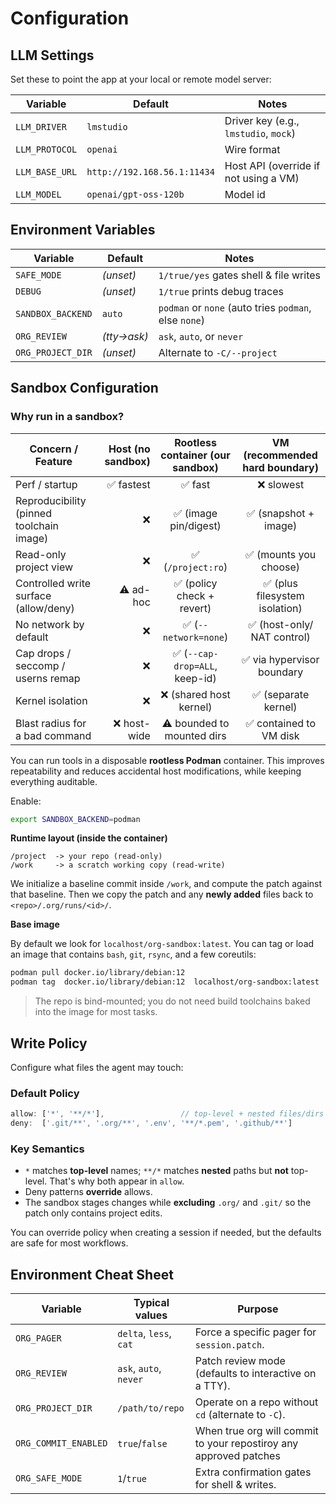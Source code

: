 # Configuration

## LLM Settings

Set these to point the app at your local or remote model server:

| Variable       | Default                     | Notes                                 |
| -------------- | --------------------------- | ------------------------------------- |
| `LLM_DRIVER`   | `lmstudio`                  | Driver key (e.g., `lmstudio`, `mock`) |
| `LLM_PROTOCOL` | `openai`                    | Wire format                           |
| `LLM_BASE_URL` | `http://192.168.56.1:11434` | Host API (override if not using a VM) |
| `LLM_MODEL`    | `openai/gpt-oss-120b`       | Model id                              |

## Environment Variables

| Variable          | Default     | Notes                                                 |
| ----------------- | ----------- | ----------------------------------------------------- |
| `SAFE_MODE`       | *(unset)*   | `1/true/yes` gates shell & file writes                |
| `DEBUG`           | *(unset)*   | `1/true` prints debug traces                          |
| `SANDBOX_BACKEND` | `auto`      | `podman` or `none` (auto tries `podman`, else `none`) |
| `ORG_REVIEW`      | *(tty→ask)* | `ask`, `auto`, or `never`                             |
| `ORG_PROJECT_DIR` | *(unset)*   | Alternate to `-C/--project`                           |

## Sandbox Configuration

### Why run in a sandbox?

| Concern / Feature                        | Host (no sandbox) | Rootless container (our sandbox) | VM (recommended hard boundary) |
| ---------------------------------------- | ----------------: | :------------------------------: | :----------------------------: |
| Perf / startup                           |         ✅ fastest |              ✅ fast              |            ❌ slowest           |
| Reproducibility (pinned toolchain image) |                 ❌ |       ✅ (image pin/digest)       |      ✅ (snapshot + image)      |
| Read-only project view                   |                 ❌ |         ✅ (`/project:ro`)        |      ✅ (mounts you choose)     |
| Controlled write surface (allow/deny)    |         ⚠️ ad-hoc |     ✅ (policy check + revert)    |  ✅ (plus filesystem isolation) |
| No network by default                    |                 ❌ |       ✅ (`--network=none`)       |   ✅ (host-only/ NAT control)   |
| Cap drops / seccomp / userns remap       |                 ❌ |   ✅ (`--cap-drop=ALL`, keep-id)  |    ✅ via hypervisor boundary   |
| Kernel isolation                         |                 ❌ |      ❌ (shared host kernel)      |       ✅ (separate kernel)      |
| Blast radius for a bad command           |       ❌ host-wide |    ⚠️ bounded to mounted dirs    |     ✅ contained to VM disk     |

You can run tools in a disposable **rootless Podman** container. This improves repeatability and reduces accidental host modifications, while keeping everything auditable.

Enable:

```bash
export SANDBOX_BACKEND=podman
```

**Runtime layout (inside the container)**

```
/project  -> your repo (read-only)
/work     -> a scratch working copy (read-write)
```

We initialize a baseline commit inside `/work`, and compute the patch against that baseline. Then we copy the patch and any **newly added** files back to `<repo>/.org/runs/<id>/`.

**Base image**

By default we look for `localhost/org-sandbox:latest`. You can tag or load an image that contains `bash`, `git`, `rsync`, and a few coreutils:

```bash
podman pull docker.io/library/debian:12
podman tag  docker.io/library/debian:12  localhost/org-sandbox:latest
```

> The repo is bind-mounted; you do not need build toolchains baked into the image for most tasks.

## Write Policy

Configure what files the agent may touch:

### Default Policy

```ts
allow: ['*', '**/*'],                 // top-level + nested files/dirs
deny:  ['.git/**', '.org/**', '.env', '**/*.pem', '.github/**']
```

### Key Semantics

* `*` matches **top-level** names; `**/*` matches **nested** paths but **not** top-level. That's why both appear in `allow`.
* Deny patterns **override** allows.
* The sandbox stages changes while **excluding** `.org/` and `.git/` so the patch only contains project edits.

You can override policy when creating a session if needed, but the defaults are safe for most workflows.

## Environment Cheat Sheet

| Variable             | Typical values           | Purpose                                               |
| -------------------- | ------------------------ | ----------------------------------------------------- |
| `ORG_PAGER`          | `delta`, `less`, `cat`   | Force a specific pager for `session.patch`.           |
| `ORG_REVIEW`         | `ask`, `auto`, `never`   | Patch review mode (defaults to interactive on a TTY). |
| `ORG_PROJECT_DIR`    | `/path/to/repo`          | Operate on a repo without `cd` (alternate to `-C`).   |
| `ORG_COMMIT_ENABLED` | `true`/`false`           | When true org will commit to your repostiroy any approved patches   |
| `ORG_SAFE_MODE`      |`1`/`true`                | Extra confirmation gates for shell & writes.          |